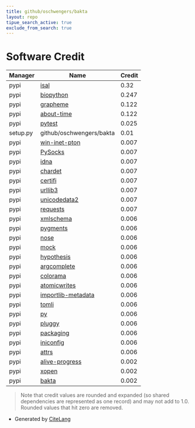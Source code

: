 ```yaml
---
title: github/oschwengers/bakta
layout: repo
tipue_search_active: true
exclude_from_search: true
---
```

# Software Credit

|Manager|Name|Credit|
|-------|----|------|
|pypi|[isal](https://github.com/pycompression/python-isal)|0.32|
|pypi|[biopython](https://biopython.org/)|0.247|
|pypi|[grapheme](https://github.com/alvinlindstam/grapheme)|0.122|
|pypi|[about-time](https://github.com/rsalmei/about-time)|0.122|
|pypi|[pytest](https://docs.pytest.org/en/latest/)|0.025|
|setup.py|github/oschwengers/bakta|0.01|
|pypi|[win-inet-pton](https://github.com/hickeroar/win_inet_pton)|0.007|
|pypi|[PySocks](https://github.com/Anorov/PySocks)|0.007|
|pypi|[idna](https://github.com/kjd/idna)|0.007|
|pypi|[chardet](https://github.com/chardet/chardet)|0.007|
|pypi|[certifi](https://certifiio.readthedocs.io/en/latest/)|0.007|
|pypi|[urllib3](https://urllib3.readthedocs.io/)|0.007|
|pypi|[unicodedata2](https://pypi.org/project/unicodedata2)|0.007|
|pypi|[requests](https://requests.readthedocs.io)|0.007|
|pypi|[xmlschema](https://pypi.org/project/xmlschema)|0.006|
|pypi|[pygments](https://pypi.org/project/pygments)|0.006|
|pypi|[nose](https://pypi.org/project/nose)|0.006|
|pypi|[mock](https://pypi.org/project/mock)|0.006|
|pypi|[hypothesis](https://pypi.org/project/hypothesis)|0.006|
|pypi|[argcomplete](https://pypi.org/project/argcomplete)|0.006|
|pypi|[colorama](https://pypi.org/project/colorama)|0.006|
|pypi|[atomicwrites](https://pypi.org/project/atomicwrites)|0.006|
|pypi|[importlib-metadata](https://pypi.org/project/importlib-metadata)|0.006|
|pypi|[tomli](https://pypi.org/project/tomli)|0.006|
|pypi|[py](https://pypi.org/project/py)|0.006|
|pypi|[pluggy](https://pypi.org/project/pluggy)|0.006|
|pypi|[packaging](https://pypi.org/project/packaging)|0.006|
|pypi|[iniconfig](https://pypi.org/project/iniconfig)|0.006|
|pypi|[attrs](https://pypi.org/project/attrs)|0.006|
|pypi|[alive-progress](https://github.com/rsalmei/alive-progress)|0.002|
|pypi|[xopen](https://github.com/pycompression/xopen/)|0.002|
|pypi|[bakta](https://github.com/oschwengers/bakta)|0.002|


> Note that credit values are rounded and expanded (so shared dependencies are represented as one record) and may not add to 1.0. Rounded values that hit zero are removed.


- Generated by [CiteLang](https://github.com/vsoch/citelang)
